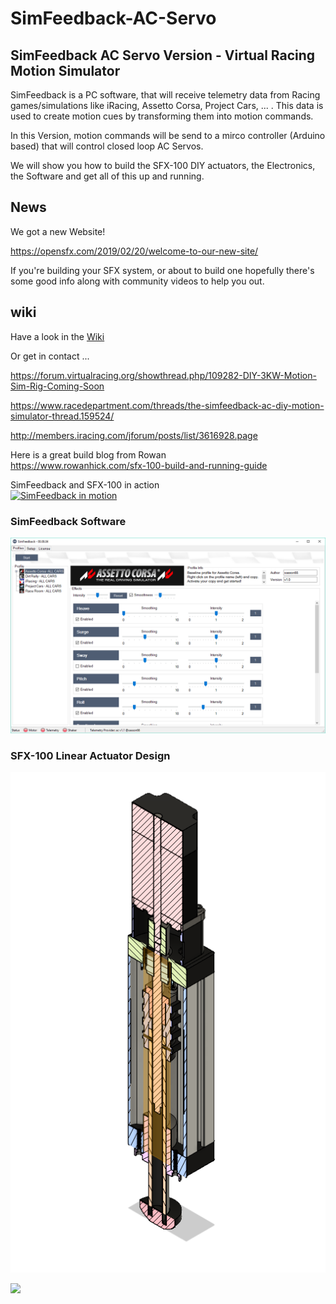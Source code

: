 # SimFeedback-AC-Servo

## SimFeedback AC Servo Version - Virtual Racing Motion Simulator 

SimFeedback is a PC software, that will receive telemetry data from Racing games/simulations like iRacing, Assetto Corsa, Project Cars, ... . This data is used to create motion cues by transforming them into motion commands.

In this Version, motion commands will be send to a mirco controller (Arduino based) that will control closed loop AC Servos.

We will show you how to build the SFX-100 DIY actuators, the Electronics, the Software and get all of this up and running.

## News

We got a new Website!

https://opensfx.com/2019/02/20/welcome-to-our-new-site/

If you're building your SFX system, or about to build one hopefully there's some good info along with community videos to help you out. 

## wiki

Have a look in the [Wiki](../../wiki)

Or get in contact ...

https://forum.virtualracing.org/showthread.php/109282-DIY-3KW-Motion-Sim-Rig-Coming-Soon

https://www.racedepartment.com/threads/the-simfeedback-ac-diy-motion-simulator-thread.159524/

http://members.iracing.com/jforum/posts/list/3616928.page

Here is a great build blog from Rowan<br>
https://www.rowanhick.com/sfx-100-build-and-running-guide

SimFeedback and SFX-100 in action<br>
[![SimFeedback in motion](https://img.youtube.com/vi/oKyzBDKgwR0/0.jpg)](https://www.youtube.com/watch?v=oKyzBDKgwR0)

### SimFeedback Software

![](./Docs/SimFeedback.png)

### SFX-100 Linear Actuator Design

![](./Docs/SFX100.png)

![](https://github.com/SimFeedback/SimFeedback-AC-Servo/raw/master/Docs/21_assembly.jpg)
